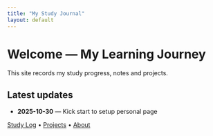 ```yaml
---
title: "My Study Journal"
layout: default
---
```


# Welcome — My Learning Journey

This site records my study progress, notes and projects.

## Latest updates
- **2025-10-30** — Kick start to setup personal page

[Study Log](/_posts/) • [Projects](/projects/) • [About](/about/)
